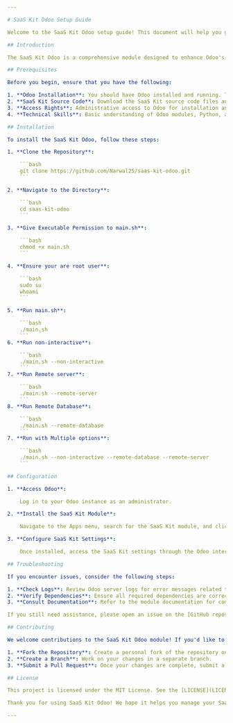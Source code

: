 ```yaml
---

# SaaS Kit Odoo Setup Guide

Welcome to the SaaS Kit Odoo setup guide! This document will help you get up and running with the SaaS Kit for Odoo, a robust and scalable solution for managing your Software as a Service (SaaS) offerings using Odoo's powerful platform.

## Introduction

The SaaS Kit Odoo is a comprehensive module designed to enhance Odoo's functionality for SaaS businesses. It provides features and tools to streamline the management of SaaS subscriptions, billing, and user access.

## Prerequisites

Before you begin, ensure that you have the following:

1. **Odoo Installation**: You should have Odoo installed and running. This guide is compatible with Odoo versions 17.
2. **SaaS Kit Source Code**: Download the SaaS Kit source code files and ensure all files are in a single folder on your Odoo server.
3. **Access Rights**: Administrative access to Odoo for installation and configuration.
4. **Technical Skills**: Basic understanding of Odoo modules, Python, and server management.

## Installation

To install the SaaS Kit Odoo, follow these steps:

1. **Clone the Repository**:

    ```bash
    git clone https://github.com/Narwal25/saas-kit-odoo.git
    ```

2. **Navigate to the Directory**:

    ```bash
    cd saas-kit-odoo
    ```

3. **Give Executable Permission to main.sh**:

    ```bash
    chmod +x main.sh
    ```

4. **Ensure your are root user**:

    ```bash
    sudo su
    whoami
    ```

5. **Run main.sh**:

    ```bash
    ./main.sh
    ```
6. **Run non-interactive**:

    ```bash
    ./main.sh --non-interactive
    ```
7. **Run Remote server**:

    ```bash
    ./main.sh --remote-server
    ```
8. **Run Remote Database**:

    ```bash
    ./main.sh --remote-database
    ```
7. **Run with Multiple options**:

    ```bash
    ./main.sh --non-interactive --remote-database --remote-server
    ```

## Configuration

1. **Access Odoo**:

    Log in to your Odoo instance as an administrator.

2. **Install the SaaS Kit Module**:

    Navigate to the Apps menu, search for the SaaS Kit module, and click **Install**.

3. **Configure SaaS Kit Settings**:

    Once installed, access the SaaS Kit settings through the Odoo interface. Configure the options according to your business needs, including subscription plans, billing settings, and user access.

## Troubleshooting

If you encounter issues, consider the following steps:

1. **Check Logs**: Review Odoo server logs for error messages related to the SaaS Kit module.
2. **Verify Dependencies**: Ensure all required dependencies are correctly installed.
3. **Consult Documentation**: Refer to the module documentation for common issues and solutions.

If you still need assistance, please open an issue on the [GitHub repository](https://github.com/Narwal25/saas-kit-odoo/issues).

## Contributing

We welcome contributions to the SaaS Kit Odoo module! If you'd like to contribute, please follow these guidelines:

1. **Fork the Repository**: Create a personal fork of the repository on GitHub.
2. **Create a Branch**: Work on your changes in a separate branch.
3. **Submit a Pull Request**: Once your changes are complete, submit a pull request detailing the updates.

## License

This project is licensed under the MIT License. See the [LICENSE](LICENSE) file for more details.

Thank you for using SaaS Kit Odoo! We hope it helps you manage your SaaS offerings efficiently.

---
```

